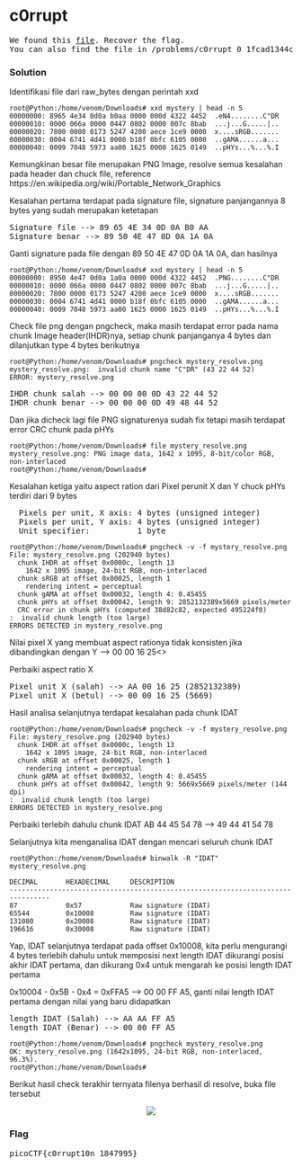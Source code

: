 <h1><b>c0rrupt</h1></b>
<pre>
We found this <a href='https://2019shell1.picoctf.com/static/3435d990f1d20fe3563cbb897b4c96db/mystery'>file</a>. Recover the flag. 
You can also find the file in /problems/c0rrupt_0_1fcad1344c25a122a00721e4af86de13.
</pre>
</b><h3>Solution</h3></b>
<p>Identifikasi file dari raw_bytes dengan perintah xxd</p>

```console
root@Python:/home/venom/Downloads# xxd mystery | head -n 5
00000000: 8965 4e34 0d0a b0aa 0000 000d 4322 4452  .eN4........C"DR
00000010: 0000 066a 0000 0447 0802 0000 007c 8bab  ...j...G.....|..
00000020: 7800 0000 0173 5247 4200 aece 1ce9 0000  x....sRGB.......
00000030: 0004 6741 4d41 0000 b18f 0bfc 6105 0000  ..gAMA......a...
00000040: 0009 7048 5973 aa00 1625 0000 1625 0149  ..pHYs...%...%.I
```
<p>Kemungkinan besar file merupakan PNG Image, resolve semua kesalahan pada header dan chuck file, reference https://en.wikipedia.org/wiki/Portable_Network_Graphics</p>
<p>Kesalahan pertama terdapat pada signature file, signature panjangannya 8 bytes yang sudah merupakan ketetapan</p>
<pre>
Signature file --> 89 65 4E 34 0D 0A B0 AA
Signature benar --> 89 50 4E 47 0D 0A 1A 0A
</pre>
<p>Ganti signature pada file dengan 89 50 4E 47 0D 0A 1A 0A, dan hasilnya</p>

```console
root@Python:/home/venom/Downloads# xxd mystery | head -n 5
00000000: 8950 4e47 0d0a 1a0a 0000 000d 4322 4452  .PNG........C"DR
00000010: 0000 066a 0000 0447 0802 0000 007c 8bab  ...j...G.....|..
00000020: 7800 0000 0173 5247 4200 aece 1ce9 0000  x....sRGB.......
00000030: 0004 6741 4d41 0000 b18f 0bfc 6105 0000  ..gAMA......a...
00000040: 0009 7048 5973 aa00 1625 0000 1625 0149  ..pHYs...%...%.I
```
<p>Check file png dengan pngcheck, maka masih terdapat error pada nama chunk Image header(IHDR)nya, setiap chunk panjanganya 4 bytes dan dilanjutkan type 4 bytes berikutnya</p>

```console
root@Python:/home/venom/Downloads# pngcheck mystery_resolve.png 
mystery_resolve.png:  invalid chunk name "C"DR" (43 22 44 52)
ERROR: mystery_resolve.png
```
<pre>
IHDR chunk salah --> 00 00 00 0D 43 22 44 52
IHDR chunk benar --> 00 00 00 0D 49 48 44 52
</pre>
<p>Dan jika dicheck lagi file PNG signaturenya sudah fix tetapi masih terdapat error CRC chunk pada pHYs</p>

```console
root@Python:/home/venom/Downloads# file mystery_resolve.png 
mystery_resolve.png: PNG image data, 1642 x 1095, 8-bit/color RGB, non-interlaced
root@Python:/home/venom/Downloads# 
```
<p>Kesalahan ketiga yaitu aspect ration dari Pixel perunit X dan Y chuck pHYs terdiri dari 9 bytes</p>
<pre>
  Pixels per unit, X axis: 4 bytes (unsigned integer)
  Pixels per unit, Y axis: 4 bytes (unsigned integer)
  Unit specifier:          1 byte
</pre>

```console
root@Python:/home/venom/Downloads# pngcheck -v -f mystery_resolve.png 
File: mystery_resolve.png (202940 bytes)
  chunk IHDR at offset 0x0000c, length 13
    1642 x 1095 image, 24-bit RGB, non-interlaced
  chunk sRGB at offset 0x00025, length 1
    rendering intent = perceptual
  chunk gAMA at offset 0x00032, length 4: 0.45455
  chunk pHYs at offset 0x00042, length 9: 2852132389x5669 pixels/meter
  CRC error in chunk pHYs (computed 38d82c82, expected 495224f0)
:  invalid chunk length (too large)
ERRORS DETECTED in mystery_resolve.png
```
<p>Nilai pixel X yang membuat aspect rationya tidak konsisten jika dibandingkan dengan Y --> 00 00 16 25<>
<p>Perbaiki aspect ratio X</p>
<pre>
Pixel unit X (salah) --> AA 00 16 25 (2852132389)
Pixel unit X (betul) --> 00 00 16 25 (5669)
</pre>
<p>Hasil analisa selanjutnya terdapat kesalahan pada chunk IDAT</p>

```console
root@Python:/home/venom/Downloads# pngcheck -v -f mystery_resolve.png 
File: mystery_resolve.png (202940 bytes)
  chunk IHDR at offset 0x0000c, length 13
    1642 x 1095 image, 24-bit RGB, non-interlaced
  chunk sRGB at offset 0x00025, length 1
    rendering intent = perceptual
  chunk gAMA at offset 0x00032, length 4: 0.45455
  chunk pHYs at offset 0x00042, length 9: 5669x5669 pixels/meter (144 dpi)
:  invalid chunk length (too large)
ERRORS DETECTED in mystery_resolve.png
```
<p>Perbaiki terlebih dahulu chunk IDAT AB 44 45 54 78 --> 49 44 41 54 78</p>
<p>Selanjutnya kita menganalisa IDAT dengan mencari seluruh chunk IDAT</p>

```console
root@Python:/home/venom/Downloads# binwalk -R "IDAT" mystery_resolve.png 

DECIMAL       HEXADECIMAL     DESCRIPTION
--------------------------------------------------------------------------------
87            0x57            Raw signature (IDAT)
65544         0x10008         Raw signature (IDAT)
131080        0x20008         Raw signature (IDAT)
196616        0x30008         Raw signature (IDAT)
```
<p>Yap, IDAT selanjutnya terdapat pada offset 0x10008, kita perlu mengurangi 4 bytes terlebih dahulu untuk memposisi next length IDAT dikurangi posisi akhir IDAT pertama, dan dikurang 0x4 untuk mengarah ke posisi length IDAT pertama</p>
<p>0x10004 - 0x5B - 0x4 = 0xFFA5 --> 00 00 FF A5, ganti nilai length IDAT pertama dengan nilai yang baru didapatkan</p>
<pre>
length IDAT (Salah) --> AA AA FF A5
length IDAT (Benar) --> 00 00 FF A5
</pre>

```console
root@Python:/home/venom/Downloads# pngcheck mystery_resolve.png 
OK: mystery_resolve.png (1642x1095, 24-bit RGB, non-interlaced, 96.3%).
root@Python:/home/venom/Downloads# 
```
<p>Berikut hasil check terakhir ternyata filenya berhasil di resolve, buka file tersebut</p>
<p align='center'>
  <img src='https://github.com/enomarozi/Writeup-CTF_Online/blob/master/PicoCTF2019/Forensics/Images/mystery_resolve.jpg'>
</p>
</b><h3>Flag</h3></b>
<pre>
picoCTF{c0rrupt10n_1847995}
</pre>
